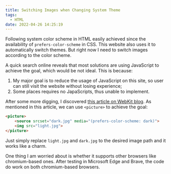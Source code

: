 ```yaml
---
title: Switching Images when Changing System Theme
tags:
  - HTML
date: 2022-04-26 14:25:19
---
```



Following system color scheme in HTML easily achieved since the availability of `prefers-color-scheme` in CSS. This website also uses it to automatically switch themes. But right now I need to switch images according to the color scheme. 

A quick search online reveals that most solutions are using JavaScript to achieve the goal, which would be not ideal. This is because:

1. My major goal is to reduce the usage of JavaScript on this site, so user can still visit the website without losing experience;
2. Some places requires no JapaScripts, thus unable to implement.

After some more digging, I discovered [this article on WebKit blog](https://webkit.org/blog/8840/dark-mode-support-in-webkit/). As mentioned in this article, we can use `<picture>` to achieve the goal:

```html 
<picture>
    <source srcset="dark.jpg" media="(prefers-color-scheme: dark)">
    <img src="light.jpg">
</picture>
```
    
Just simply replace `light.jpg` and `dark.jpg` to the desired image path and it works like a charm.

One thing I am worried about is whether it supports other browsers like chromium-based ones. After testing in Microsoft Edge and Brave, the code do work on both chromium-based browsers.

